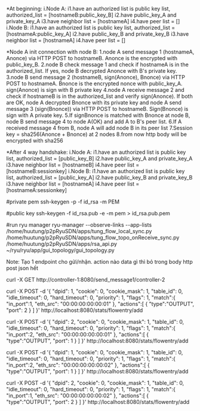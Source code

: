 

*At beginning:
i.Node A: 
i1.have an authorized list is public key list, authorized_list = [hostnameB:public_key_B]
i2.have public_key_A and private_key_A
i3.have neighbor list = [hostnameA]
i4.have peer list = [] 
i.Node B: 
i1.have an authorized list is public key list, authorized_list = [hostnameA:public_key_A]
i2.have public_key_B and private_key_B
i3.have neighbor list = [hostnameA]
i4.have peer list = [] 

*Node A init connection with node B:
1.node A send message 1 (hostnameA, Anonce) via HTTP POST to hostnameB. Anonce is the encrypted with public_key_B. 
2.node B check message 1 and check if hostnameA is in the authorized_list. If yes, node B decrypted Anonce with B's private key.
3.node B send message 2 (hostnameB, sign(Anonce), Bnonce) via HTTP POST to hostnameA. Bnonce is the encrypted nonce with public_key_A. sign(Anonce) is sign with B private key
4.node A receive message 2 and check if hostnameB is in the authorized_list and verify sign(Anonce). If both are OK, node A decrypted Bnonce with its private key and node A send message 3 (sign(Bnonce)) via HTTP POST to hostnameB. Sign(Bnonce) is sign with A private key.
5.If signBnonce is matched with Bnonce at node B, node B send message 4 to node A(OK) and add A to B's peer list.
6.If A received message 4 from B, node A will add node B in its peer list
7.Session key = sha256(Anonce + Bnonce) at 2 nodes
8.from now http body will be encrypted with sha256

*After 4 way handshake:
i.Node A: 
i1.have an authorized list is public key list, authorized_list = [public_key_B]
i2.have public_key_A and private_key_A
i3.have neighbor list = [hostnameB]
i4.have peer list = [hostnameB:sessionkey] 
i.Node B: 
i1.have an authorized list is public key list, authorized_list = [public_key_A]
i2.have public_key_B and private_key_B
i3.have neighbor list = [hostnameA]
i4.have peer list = [hostnameA:sessionkey] 



#private pem
ssh-keygen -p -f id_rsa -m PEM

#public key
ssh-keygen -f id_rsa.pub -e -m pem > id_rsa.pub.pem



#run ryu manager
ryu-manager --observe-links --app-lists /home/huutung/p2pRyuSDN/apps/tung_flow_local_sync.py /home/huutung/p2pRyuSDN/apps/tung_flow_topo_onReceive_sync.py /home/huutung/p2pRyuSDN/apps/rsa_api.py ~/ryu/ryu/app/gui_topology/gui_topology.py




Note:
Tạo 1 endpoint cho gửi/nhận. action nào data gì thì bỏ trong body http post json hết


curl -X GET http://controller-1:8080/send_message1/controller-2


curl -X POST -d '{
    "dpid": 1,
    "cookie": 0,
    "cookie_mask": 1,
    "table_id": 0,
    "idle_timeout": 0,
    "hard_timeout": 0,
    "priority": 1,
    "flags": 1,
    "match":{
        "in_port":1,
        "eth_src": "00:00:00:00:00:01"
    },
    "actions":[
        {
            "type":"OUTPUT",
            "port": 2
        }
    ]
 }' http://localhost:8080/stats/flowentry/add

 curl -X POST -d '{
    "dpid": 2,
    "cookie": 0,
    "cookie_mask": 1,
    "table_id": 0,
    "idle_timeout": 0,
    "hard_timeout": 0,
    "priority": 1,
    "flags": 1,
    "match":{
        "in_port":2,
        "eth_src": "00:00:00:00:00:01"
    },
    "actions":[
        {
            "type":"OUTPUT",
            "port": 1
        }
    ]
 }' http://localhost:8080/stats/flowentry/add

 curl -X POST -d '{
    "dpid": 1,
    "cookie": 0,
    "cookie_mask": 1,
    "table_id": 0,
    "idle_timeout": 0,
    "hard_timeout": 0,
    "priority": 1,
    "flags": 1,
    "match":{
        "in_port":2,
        "eth_src": "00:00:00:00:00:02"
    },
    "actions":[
        {
            "type":"OUTPUT",
            "port": 1
        }
    ]
 }' http://localhost:8080/stats/flowentry/add

 curl -X POST -d '{
    "dpid": 2,
    "cookie": 0,
    "cookie_mask": 1,
    "table_id": 0,
    "idle_timeout": 0,
    "hard_timeout": 0,
    "priority": 1,
    "flags": 1,
    "match":{
        "in_port":1,
        "eth_src": "00:00:00:00:00:02"
    },
    "actions":[
        {
            "type":"OUTPUT",
            "port": 2
        }
    ]
 }' http://localhost:8080/stats/flowentry/add